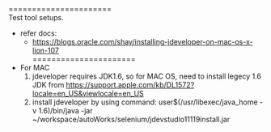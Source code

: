 </br>======================</br>
Test tool setups.
- refer docs:
  - https://blogs.oracle.com/shay/installing-jdeveloper-on-mac-os-x-lion-107
</br>======================</br>
- For MAC
  1. jdeveloper requires JDK1.6, so for MAC OS, need to install legecy 1.6 JDK from https://support.apple.com/kb/DL1572?locale=en_US&viewlocale=en_US
  1. install jdeveloper by using command: user$(/usr/libexec/java_home -v 1.6)/bin/java -jar ~/workspace/autoWorks/selenium/jdevstudio11119install.jar 
